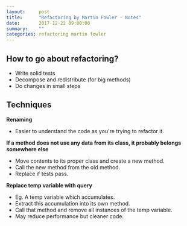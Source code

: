 ```yaml
---
layout:     post
title:      "Refactoring by Martin Fowler - Notes"
date:       2017-12-22 09:00:00
summary:    "" 
categories: refactoring martin fowler
---
```


## How to go about refactoring?  
* Write solid tests
* Decompose and redistribute (for big methods)
* Do changes in small steps  

## Techniques
**Renaming**  
* Easier to understand the code as you're trying to refactor it.

**If a method does not use any data from its class, it probably belongs somewhere else**  
* Move contents to its proper class and create a new method.
* Call the new method from the old method.
* Replace if tests pass.  

**Replace temp variable with query**  
* Eg. A temp variable which accumulates.
* Extract this accumulation into its own method.
* Call that method and remove all instances of the temp variable.
* May reduce performance but cleaner code.